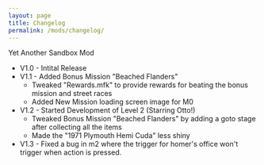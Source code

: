 ```yaml
---
layout: page
title: Changelog
permalink: /mods/changelog/
---
```


Yet Another Sandbox Mod

- V1.0 - Intital Release
- V1.1 - Added Bonus Mission "Beached Flanders"
    - Tweaked "Rewards.mfk" to provide rewards for beating the bonus mission and street races
    - Added New Mission loading screen image for M0
- V1.2 - Started Development of Level 2 (Starring Otto!)
    - Tweaked Bonus Mission "Beached Flanders" by adding a goto stage after collecting all the items
    - Made the "1971 Plymouth Hemi Cuda" less shiny
- V1.3 - Fixed a bug in m2 where the trigger for homer's office won't trigger when action is pressed.
